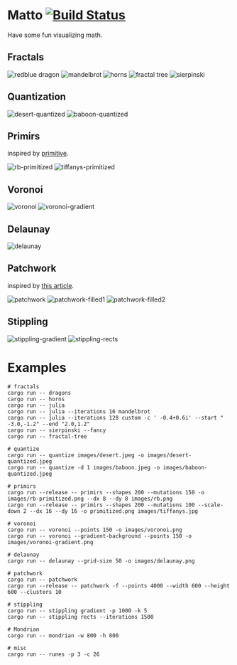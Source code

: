# Matto [![Build Status](https://travis-ci.org/d-dorazio/mattors.svg?branch=master)](https://travis-ci.org/d-dorazio/mattors)

Have some fun visualizing math.

## Fractals

![redblue dragon](images/redblue-dragon.png)
![mandelbrot](images/mandelbrot.png)
![horns](images/red-horns.png)
![fractal tree](images/fractree.png)
![sierpinski](images/sierpinski.png)

## Quantization

![desert-quantized](images/desert-quantized.jpeg)
![baboon-quantized](images/baboon-quantized.jpeg)

## Primirs

inspired by [primitive](https://github.com/fogleman/primitive).

![rb-primitized](images/rb-primitized.png)
![tiffanys-primitized](images/tiffanys-primitized.png)

## Voronoi

![voronoi](images/voronoi.png)
![voronoi-gradient](images/voronoi-gradient.png)

## Delaunay

![delaunay](images/delaunay.png)

## Patchwork

inspired by [this article](https://mattdesl.svbtle.com/pen-plotter-2).

![patchwork](images/patchwork.png)
![patchwork-filled1](images/patchwork-filled1.png)
![patchwork-filled2](images/patchwork-filled2.png)

## Stippling

![stippling-gradient](images/stippling-gradient.png)
![stippling-rects](images/stippling-rects.png)

# Examples

```
# fractals
cargo run -- dragons
cargo run -- horns
cargo run -- julia
cargo run -- julia --iterations 16 mandelbrot
cargo run -- julia --iterations 128 custom -c ' -0.4+0.6i' --start " -3.0,-1.2" --end "2.0,1.2"
cargo run -- sierpinski --fancy
cargo run -- fractal-tree

# quantize
cargo run -- quantize images/desert.jpeg -o images/desert-quantized.jpeg
cargo run -- quantize -d 1 images/baboon.jpeg -o images/baboon-quantized.jpeg

# primirs
cargo run --release -- primirs --shapes 200 --mutations 150 -o images/rb-primitized.png --dx 8 --dy 8 images/rb.png
cargo run --release -- primirs --shapes 200 --mutations 100 --scale-down 2 --dx 16 --dy 16 -o primitized.png images/tiffanys.jpg

# voronoi
cargo run -- voronoi --points 150 -o images/voronoi.png
cargo run -- voronoi --gradient-background --points 150 -o images/voronoi-gradient.png

# delaunay
cargo run -- delaunay --grid-size 50 -o images/delaunay.png

# patchwork
cargo run -- patchwork
cargo run --release -- patchwork -f --points 4000 --width 600 --height 600 --clusters 10

# stippling
cargo run -- stippling gradient -p 1000 -k 5
cargo run -- stippling rects --iterations 1500

# Mondrian
cargo run -- mondrian -w 800 -h 800

# misc
cargo run -- runes -p 3 -c 26
```
